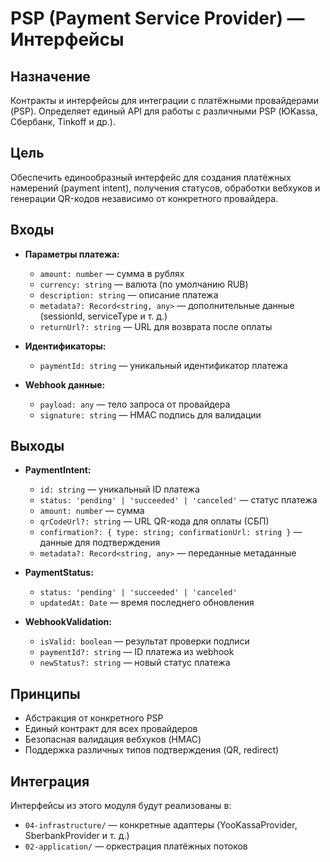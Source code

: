 # PSP (Payment Service Provider) — Интерфейсы

## Назначение

Контракты и интерфейсы для интеграции с платёжными провайдерами (PSP). Определяет единый API для работы с различными PSP (ЮKassa, Сбербанк, Tinkoff и др.).

## Цель

Обеспечить единообразный интерфейс для создания платёжных намерений (payment intent), получения статусов, обработки вебхуков и генерации QR-кодов независимо от конкретного провайдера.

## Входы

- **Параметры платежа:**
  - `amount: number` — сумма в рублях
  - `currency: string` — валюта (по умолчанию RUB)
  - `description: string` — описание платежа
  - `metadata?: Record<string, any>` — дополнительные данные (sessionId, serviceType и т. д.)
  - `returnUrl?: string` — URL для возврата после оплаты

- **Идентификаторы:**
  - `paymentId: string` — уникальный идентификатор платежа

- **Webhook данные:**
  - `payload: any` — тело запроса от провайдера
  - `signature: string` — HMAC подпись для валидации

## Выходы

- **PaymentIntent:**
  - `id: string` — уникальный ID платежа
  - `status: 'pending' | 'succeeded' | 'canceled'` — статус платежа
  - `amount: number` — сумма
  - `qrCodeUrl?: string` — URL QR-кода для оплаты (СБП)
  - `confirmation?: { type: string; confirmationUrl: string }` — данные для подтверждения
  - `metadata?: Record<string, any>` — переданные метаданные

- **PaymentStatus:**
  - `status: 'pending' | 'succeeded' | 'canceled'`
  - `updatedAt: Date` — время последнего обновления

- **WebhookValidation:**
  - `isValid: boolean` — результат проверки подписи
  - `paymentId?: string` — ID платежа из webhook
  - `newStatus?: string` — новый статус платежа

## Принципы

- Абстракция от конкретного PSP
- Единый контракт для всех провайдеров
- Безопасная валидация вебхуков (HMAC)
- Поддержка различных типов подтверждения (QR, redirect)

## Интеграция

Интерфейсы из этого модуля будут реализованы в:
- `04-infrastructure/` — конкретные адаптеры (YooKassaProvider, SberbankProvider и т. д.)
- `02-application/` — оркестрация платёжных потоков

